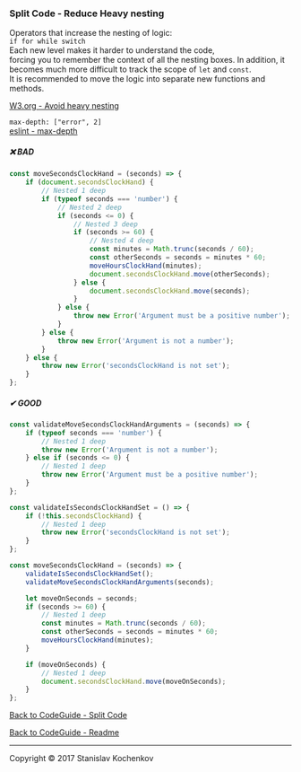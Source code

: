 ### Split Code - Reduce Heavy nesting

Operators that increase the nesting of logic:  
`if for while switch`  
Each new level makes it harder to understand the code,  
forcing you to remember the context of all the nesting boxes.
In addition, it becomes much more difficult to track the scope of `let` and `const`.  
It is recommended to move the logic into separate new functions and methods.

[W3.org - Avoid heavy nesting](https://www.w3.org/wiki/JavaScript_best_practices#Avoid_heavy_nesting)

`max-depth: ["error", 2]`  
[eslint - max-depth](https://eslint.org/docs/latest/rules/max-depth)

##### ❌ BAD

```javascript
const moveSecondsСlockHand = (seconds) => {
    if (document.secondsСlockHand) {
        // Nested 1 deep
        if (typeof seconds === 'number') {
            // Nested 2 deep
            if (seconds <= 0) {
                // Nested 3 deep
                if (seconds >= 60) {
                    // Nested 4 deep
                    const minutes = Math.trunc(seconds / 60);
                    const otherSeconds = seconds = minutes * 60;
                    moveHoursСlockHand(minutes);
                    document.secondsСlockHand.move(otherSeconds);
                } else {
                    document.secondsСlockHand.move(seconds);
                }
            } else {
                throw new Error('Argument must be a positive number');
            }
        } else {
            throw new Error('Argument is not a number');
        }
    } else {
        throw new Error('secondsСlockHand is not set');
    }
};
```

##### ✔ GOOD

```javascript
const validateMoveSecondsСlockHandArguments = (seconds) => {
    if (typeof seconds === 'number') {
        // Nested 1 deep
        throw new Error('Argument is not a number');
    } else if (seconds <= 0) {
        // Nested 1 deep
        throw new Error('Argument must be a positive number');
    }
};

const validateIsSecondsСlockHandSet = () => {
    if (!this.secondsСlockHand) {
        // Nested 1 deep
        throw new Error('secondsСlockHand is not set');
    }
};

const moveSecondsСlockHand = (seconds) => {
    validateIsSecondsСlockHandSet();
    validateMoveSecondsСlockHandArguments(seconds);

    let moveOnSeconds = seconds;
    if (seconds >= 60) {
        // Nested 1 deep
        const minutes = Math.trunc(seconds / 60);
        const otherSeconds = seconds = minutes * 60;
        moveHoursСlockHand(minutes);
    }

    if (moveOnSeconds) {
        // Nested 1 deep
        document.secondsСlockHand.move(moveOnSeconds);
    }
};
```

[Back to CodeGuide - Split Code](https://github.com/UserBug/codeGuide/tree/v2/docs/splitCode/index.md)

[Back to CodeGuide - Readme](https://github.com/UserBug/codeGuide/tree/v2)

---
Copyright © 2017 Stanislav Kochenkov 
